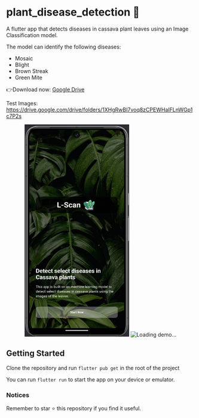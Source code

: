 # plant_disease_detection 🦠

A flutter app that detects diseases in cassava plant leaves using an Image Classification model.

The model can identify the following diseases:
* Mosaic
* Blight
* Brown Streak
* Green Mite

👉Download now: [Google Drive](https://drive.google.com/file/d/1FalkLrz-25kQashvQlBDmPV5K-0uxiqF/view?usp=drive_link)

Test Images: https://drive.google.com/drive/folders/1XHgRwBI7voq8zCPEWHaIFLnWGp1c7P2s

<p align="center">
    <img width="280" height="567" src="https://github.com/cs-onah/cassava_disease_detection/blob/main/docs/image.png" alt="Loading photo" loading="eager">
    <img width="280" height="567" src="https://github.com/cs-onah/cassava_disease_detection/blob/main/docs/anim.gif" alt="Loading demo..." loading="eager">
</p>

## Getting Started

Clone the repository and run `flutter pub get` in the root of the project

You can run `flutter run` to start the app on your device or emulator.

### Notices

Remember to star ⭐️ this repository if you find it useful.